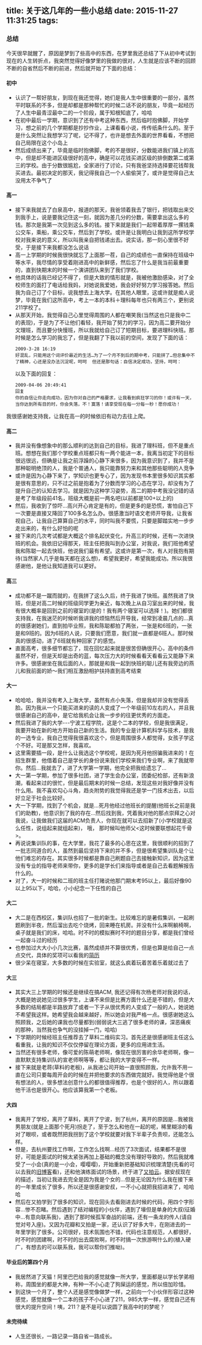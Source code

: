 title: 关于这几年的一些小总结
date: 2015-11-27 11:31:25
tags:
---

### 总结
  今天很早就醒了，原因是梦到了些高中的东西，在梦里我还总结了下从初中考试到现在的人生转折点，我突然觉得好像梦里的我做的很对，人生就是应该不断的回顾不断的自省然后不断的前进，然后就开始了下面的总结：

#### 初中

- 认识了一帮好朋友，到现在我还觉得，她们是我人生中很重要的一部分，虽然平时联系的不多，但是却都是那种帮忙的时候二话不说的朋友，毕竟一起经历了人生中最青涩最中二的一个阶段，属于知根知底了，哈哈
- 在初中最后一学期，意识到了还有中考这种东西，然后临时抱佛脚，开始学习，想之前的几个学期都是抄抄作业，上课看看小说，传传纸条什么的。至于是什么突然让我想学习了呢，记不得了，也许是想去外面的世界看看，不想把自己局限在这个小岛上
- 然后成绩出来了，毕竟是临时抱佛脚，考的不是很好，分数能进我们镇上的高中，但是却不能进区级很好的高中，确是可以花钱买进区级的排倒数第二或第三的学校。由于分数很尴尬，全家进行了讨论，只有我爸坚持选择要花钱帮我买进去。最初决定的那天，我记得我自己一个人偷偷哭了，或许是觉得自己太没用太不争气了

#### 高一
- 接下来我就去了白泉高中，报道的那天，我爸领着我去了银行，把钱取出来交到我手上，说是要我记住这一刻，就因为差几分的分数，需要拿出这么多的钱。那次是我第一次见到这么多的钱。接下来就是我们一起带着厚厚一摞钱乘公交车，乘船，乘公交车，然后到了学校。或许是让我明白让我到这所学校学校对我来说的意义，所以叫我亲自把钱递出去。说实话，那一刻心里很不好受，于是接下来我都没怎么说话
- 高一上学期的时候我很快就忘了上面那一茬，自己的成绩也一直保持在班级中等水平，我尽情的享受着刚进高中的新鲜感，然后忘了什么是我当前最重要的，直到快期末的时候一个演讲团队来到了我们学校。
- 他具体的话我已经记不得了，但是大致的情形就是，我被他激励感染，对了全校师生的面打了电话给我妈，对她说我爱她，我会好好努力学习报答她。然后我为自己订了个目标，说我想去上海大学。在其他人眼里，这或许就是痴人说梦，毕竟在我们这所高中，考上一本的本科＋理科每年也只有两三个，更别说211学校了。
- 从那天开始，我觉得自己心里觉得周围的人都在嘲笑我(当然这也只是我中二的表现)，于是为了不让他们看轻，我开始了努力的学习，因为高二要开始分文理班，而且要分快慢班，所以我就给自己订了短期目标，要进理科快班。那时候是怎么学习的我忘了，但是我翻了下我以前的空间，发现了下面的话：
	```
	2009-3-28 16:19
	好混乱，只能用这个词评价最近的生活…为了一个月不到后的期中考，只能拼了…但总集中不了精神，心还是没办法沉淀呢，呵呵  但还是那句话：自信决定成功，坚持，呵呵：
	```
	以及下面的回复：
	```
	2009-04-06 20:49:41
	回复
	你的自信让你走向成功，因为你对自己的严格要求，让我看到疯狂学习的你！或许有一天，当你达到所有目的时，你会失落，不！寞落！请享受现在每一分每一秒！愿你成功！

	```
我很感谢她支持我，让我在高一的时候依旧有动力去往上爬。

#### 高二
- 我并没有像想象中的那么顺利的达到自己的目标，我进了理科班，但不是重点班。想想在我们那个学校重点班都只有一两个能进一本，我离当初定下的目标很远很远，但确是让我之前浮躁的心静下来很多，因为我意识到了，我并不是那种聪明绝顶的人，我是个普通人，我只能靠努力来和其他那些聪明的人竞争
- 或许是因为心静下来了，学知识也更专心了，因为发现书本里很多知识其实都是很有意思的，只不过之前是抱着为了分数而学习的心态在学习，却没有为了提升自己的认知去学习。就是因为这种学习姿势，高二的期中考我没记错的话是考了年级段前41名，班级大概是前一两名吧(以前都是100+以上的)
- 然后，我收到了惊吓...高兴开心肯定是有的，但是更多的是恐慌，害怕自己下一次要是直接又降回了100多名怎么办。很感激当时语文老师开导我，让我省视自己，让我自己算算自己的水平，同时叫我不要慌，只要是脚踏实地一步步走出来的，有什么好怕的呢
- 接下来的几次考试都是大概这个排名起伏变化，升高三的时候，还有一次进快班的机会。我依旧记得那天，班主任把我叫到办公室，对我说，我们班他希望我和陈聪一起去快班，他说我们最有希望。这或许是第一次，有人对我抱有期待(当然家人几乎是每天都在这么想)，希望我更好，希望我能成功。所以我很感谢他，是他让我知道我可以更好。

#### 高三
- 成功都不是一蹴而就的，在我拼了这么久后，终于我进了快班。虽然我进了快班，但是对高二时候的班级同学更为亲近，每次晚上从自习室出来的时候，我有很大概率是回到之前的寝室的(是的！我有两个寝室可以选择！)。她们都很支持我，在我迷茫的时候听我讲我的烦恼然后开导我，经常到凌晨几点的...真的很感谢她们，直到拍毕业照，我和陈聪都拍了两张，一张是和6班的，一张是和9班的。因为6班的人说，只要我们愿意，我们就一直都是6班人。那时候真的很感动，进了6班就有种回家了的感觉。
- 直面高考，很多细节都忘了，现在回忆起来就是很苦但确很开心，高中的条件虽然不好，但是天却是出奇的蓝，每次压力大的时候看看天看看云又能静下来许多。很感谢坐在我后面的人，那就是和我一起到快班的聪儿还有我旁边的燕儿和我前面的娇～我们相互激励相护扶持直到高考结束

#### 大一
- 哈哈哈，我并没有考入上海大学，虽然有点小失落，但是我却并没有觉得丢脸。因为我从一个只能买进来的读的人变成了一个年级前10左右的人，并且我很感谢自己的高中，是它给我机会让我一步步的往更优秀的方面走。
- 然后我进了我的大学---宁波工程学院，这是个二本的学校，但是我很满足，我要开始在新的地方开始自己新的生活。我的专业是计算机科学与技术，是我的一选专业，我自己觉得我很喜欢这个，但是周围很多人都觉得，女孩子学这个不好。可是那又怎样，我喜欢。
- 这里需要插一段，是什么让我选这个学校呢，是因为死月他拐骗我进来的！在招生群里，他借着自己是学长的身份说来我们学校来我们专业啊，来了我就带你。然后...我就去了，进了大学第一学期，他完全把我给遗忘了…
- 大一第一学期，参加了很多社团，进了学生会办公室，团委纪检部，还有新浪潮，看起来过的很忙，但是最后期末的时候一总结，发现这些对我好像并没有什么用。我不喜欢勾心斗角，趋炎附势的我觉得我还是学一门技术出去，以后好立足于社会比较好。
- 大一下学期，找到了个机会，就是…死月他经过他班长的提醒(他班长之前是我们的助教)，他意识到了我的存在…然后找到我，凭着我对他的那点崇拜之心对我说，让我做我们这届的ACM负责人，你现在就可以去招新了(小学校就是这么任性，说组起来就组起来)， 哦， 那时候叫他师父<这时候要联想起花千骨>。
- 再说说集训队的事，在大学里，我花了最多的心思在这里，我很顺利的招到了一批志同道合的人，虽然到最后坚持下来的并不多，但是很希望集训队是个让他们难忘的存在。其实很多时候都是靠自己刷题自己去接触新知识，因为这里没有专业的指导老师来带你，更多的是学长们来指导或者是自己去看题解报告什么的。
- 对了，大一的时候和二班的班主任打赌说他那门期末考95以上，最后好像90以上95以下，哈哈，小小纪念一下任性的自己

#### 大二
- 大二是在西校区，集训队也招了一批的新生。比较难忘的是暑假集训，一起刷题刷到半夜，然后溜出去吃个烧烤，回来睡在机房。并没有什么床啊躺椅啊，桌子就是我们的床，哈哈。时不时的模拟赛时不时的题目分享，都是我们曾经一起奋斗过的经历
- 也参加过大大小小几次比赛，虽然成绩并不算很优秀，但是也算是给自己一点点交代，具体的奖项可以看我的[简历](http://f10.moe/curriculumvitae/)
- 很少呆在寝室，大多数的时候在实验室，就这么疯着玩着苦着乐着就过去了

#### 大三
- 其实大三上学期的时候还是继续在搞ACM, 我还记得有次杨老师对我说的话，大概是她说她见过很多学生，上课不来但是比赛方面什么还是不错的，但是大多数的结局都是半路放弃了或者一下子从很优秀的人变成了一般的人，她说她不希望我这样。她希望我会越来越好，所以她会对我严格一点。很感谢她这么照顾我，之后她的课我也尽量都到(弱弱说大三逃了很多老师的课，深恶痛疾的那种，当然我也争气的没挂掉一门，哈哈)
- 下学期的时候经班主任推荐去了草料二维码实习。首先还是很感谢班主任这么看重我，让我的知识不仅仅停留在理论方面，更多的应用进生活。
- 当然还有很多老师，像可爱的陈萌老师啊，像现在很厉害的余华老师啊，像一直默默支持集训队的宣老师啊等等，都让我的大学变得不一样。
- 接下来就是老蒋(草料的老板)，从我进公司开始一直很照顾我，允许我不用一直在公司只要每周开会的时候在并把他要求的东西做完就好。我觉得他是个很有想法的人，很多想法创意什么的都很值得推荐，也是个很好的人，所以跟着他干活也是很开心。他应该算我第一个老板。

#### 大四
- 我离开了学校，离开了草料，离开了宁波，到了杭州，离开的原因是...我被我男朋友(就是上面那个死月)拐走了，至于怎么和他在一起的呢，稀里糊涂的看对了眼呗，或者既然把我拐到了这个学校就要对我下半辈子负责呗，还能怎么样。
- 但是，去杭州要找工作啊，工作怎么找啊...经历了3次面试，结果都不是很好，可能是面试的时候太紧张再加上基础的概念没有理好导致的，然后我就难受了一小会(真的是一小会，嘤嘤嘤)，开始重新把基础知识梳理清楚(先看的可以去我的[旧博客](http://minary.blog.163.com/)看)，还和他演练面试的场景，终于进了[又拍云](https://www.upyun.com/index.html)。据安叔现在的描述，当初让我进去完全是因为我是个女的...但是无论因为什么我在接下来的一年里成长了很多，所以还是很感谢安叔，一不小心就把我招进来了，哈哈哈
- 然后在又拍学到了很多的知识，现在回头去看刚进去时候的代码，用四个字形容...惨不忍睹。然后遇到了结对编程的小伙伴，遇到了壕但是单身的大叔(征婚中...有意向联系我)，遇到了那时候孤军奋战的前端，还有一条龙的传人(请自觉对号入座)。又因为花瓣和又拍是一家，还认识了好多大牛，在刚进去的一年里学到了很多。公司很好，技术氛围也不错，代码也注意规范，人都很好，时不时的团建啊，时不时的出去腐败啊，时不时搞一次旅游啊什么的(植入硬广，有想去的可以联系我，我可以帮你们推呦)。

#### 毕业后的第四个月
- 我居然进了天猫！阿里巴巴给我的感觉就像一所大学，里面都是以学长学弟相称，周围坐的都是大神，有种一不小心走了狗屎运的感觉，所以倍加珍惜。
- 到这快一个月了，整个人还是感觉像做梦一样，之前向一个小伙伴形容过这种感觉，感觉就像一个二本的孩子不小心进了211，985大学一样，感觉自己还有很大的提升空间！咦，211？是不是可以说圆了我高中时的梦呢？

#### 未完待续
- 人生还很长，一路记录一路自省一路成长。
